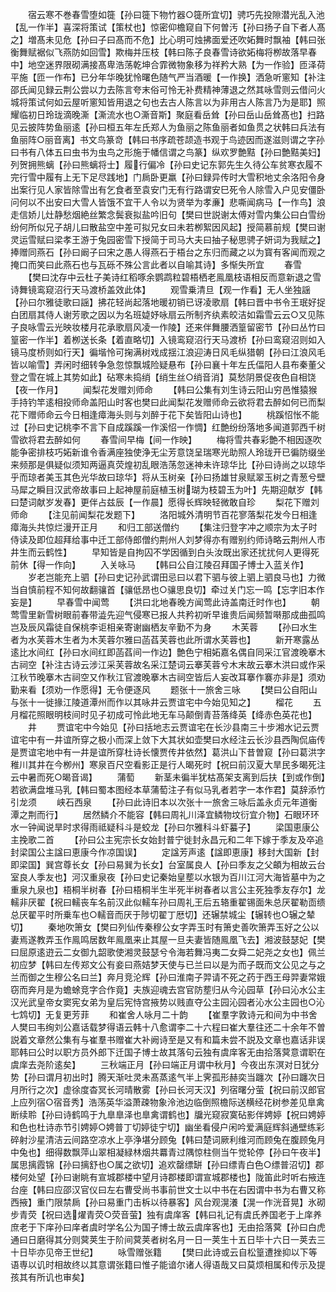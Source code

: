<!-- { "loadSidebar": true } -->
　　宿云寒不巻春雪堕如簁【孙曰簁下物竹器○簁所宜切】骋巧先投隙潜光乱入池【乱一作半】喜深将策试【策杖也】惊密仰檐窥自下何曽汚【孙曰扬子自下者人髙之】増髙未见危【孙曰子曰髙而不危】比心明可烛拂面爱还吹妬舞时飘袖【韩曰张衡舞赋裾似飞燕防如回雪】欺梅并压枝【韩曰陈子良春雪诗欲妬梅将栁故落早春中】地空迷界限砌满接髙卑浩荡乾坤合霏微物象移为祥矜大熟【为一作验】匝泽荷平施【匝一作布】已分年华晚犹怜曙色随气严当酒暖【一作换】洒急听窻知【补注邵氏闻见録云荆公尝以力去陈言夸末俗可怜无补费精神薄退之然其咏雪则云借问火城将策试何如云屋听窻知皆用退之句也去古人陈言以为非用古人陈言乃为是耶】照耀临初日玲珑滴晚澌【澌流水也○澌音斯】聚庭看岳耸【孙曰岳山岳耸髙也】扫路见云披阵势鱼丽逺【孙曰桓五年左氏郑人为鱼丽之陈鱼丽者如鱼贯之状韩曰兵法有鱼丽阵○丽音离】书文鸟篆竒【韩曰书序疏苍颉造书观于鸟迹因而遂滋则谓之字孙曰书有八体五曰虫书为虫鸟之形施于幡信谓之鸟篆】纵欢罗艶黠【孙曰艶黠美妇】列贺拥熊螭【孙曰熊螭将士】履行偏冷【孙曰史记东郭先生久待公车贫寒衣履不完行雪中履有上无下足尽践地】门扄卧更羸【孙曰録异传时大雪积地丈余洛阳令身出案行见人家皆除雪出有乞食者至袁安门无有行路谓安巳死令人除雪入户见安僵卧问何以不出安曰大雪人皆饿不宜干人令以为贤举为孝亷】悲嘶闻病马【一作鸟】浪走信娇儿灶静愁烟絶丝繁念鬓衰拟盐吟旧句【樊曰世説谢太傅对雪内集公曰白雪纷纷何所似兄子胡儿曰散盐空中差可拟兄女曰未若栁絮因风起】授简慕前规【樊曰谢灵运雪赋曰梁孝王游于兔园密雪下授简于司马大夫曰抽子秘思骋子妍词为我赋之】捧赠同燕石【孙曰阚子曰宋之愚人得燕石于梧台之东归而藏之以为寳有客闻而观之掩口而笑曰此燕石也与瓦砾不殊公言此者以自喻其诗】多惭失所宜
　　春雪
　　【樊曰沈存中云杜子美诗红稻啄余鹦鹉粒碧梧栖老鳯凰枝语相反而意新退之雪诗舞镜鸾窥沼行天马渡桥盖效此体】
　　观雪乗清旦【观一作看】无人坐独謡【孙曰尔雅徒歌曰謡】拂花轻尚起落地暖初销已讶凌歌扇【韩曰晋中书令王珉好捉白团扇其侍人谢芳歌之因以为名班媫妤咏扇云所制齐纨素皎洁如霜雪云云○又见陈子良咏雪云光映妆楼月花承歌扇风凌一作陵】还来伴舞腰洒篁留密节【孙曰丛竹曰篁密一作半】着栁送长条【着直略切】入镜鸾窥沼行天马渡桥【孙曰鸾窥沼则如入镜马度桥则如行天】徧堦怜可掬满树戏成揺江浪迎涛日风毛纵猎朝【孙曰江浪风毛皆以喻雪】弄闲时细转争急忽惊飘城险疑悬布【孙曰襄十年左氏偪阳人县布秦董父登之雪在城上其势如此】砧寒未捣绡【绡生丝○绡音消】莫愁阴景促夜色自相饶【夜一作月】
　　闻梨花发赠刘师命
　　【韩曰公集有刘生诗云阳山穷邑惟猿猴手持钓竿逺相投师命盖阳山时客也樊曰此闻梨花发赠师命云欲将君去醉如何已而梨花下赠师命云今日相逢瘴海头则与刘醉于花下矣皆阳山诗也】
　　桃蹊怊怅不能过【孙曰史记桃李不言下自成蹊蹊一作溪怊一作惆】红艶纷纷落地多闻道郭西千树雪欲将君去醉如何
　　春雪间早梅【间一作映】
　　梅将雪共春彩艶不相因逐吹能争密排枝巧妬新谁令香满座独使浄无尘芳意饶呈瑞寒光助照人玲珑开已徧防缀坐来频那是俱疑似须知两逼真荧煌初乱眼浩荡忽迷神未许琼华比【孙曰诗尚之以琼华乎而琼者美玉其色光华故曰琼华】将从玉树亲【孙曰扬雄甘泉赋翠玉树之青葱兮壁马犀之瞬目汉武帝故事曰上起神屋前庭植玉树瑚为枝碧玉为叶】先期迎献岁【韩曰楚词献岁发春】更伴占兹辰【一作晨】愿得长辉映轻微敢自珍
　　梨花下赠刘师命
　　【注见前闻梨花发题下】
　　洛阳城外清明节百花寥落梨花发今日相逢瘴海头共惊烂漫开正月
　　和归工部送僧约
　　【集注归登字冲之顺宗为太子时侍读及即位超拜给事中迁工部侍郎僧约荆州人刘梦得亦有赠别约师诗略云荆州人市井生而云鹤性】
　　早知皆是自拘囚不学因循到白头汝既出家还扰扰何人更得死前休【得一作向】
　　入关咏马
　　【韩曰公自江陵召拜国子博士入蓝关作】
　　岁老岂能充上驷【孙曰史记孙武谓田忌曰以君下驷与彼上驷上驷良马也】力微当自慎前程不知何故翻骧首【骧低昂也○骧思良切】牵过关门忘一鸣【忘字旧本作妄是】
　　早春雪中闻莺
　　【洪曰北地春晚方闻莺此诗盖南迁时作也】
　　朝莺雪里新雪树眼前春带澁先迎气侵寒已报人共矜初听早谁贵后闻频暂啭那成曲孤鸣岂及辰风霜徒自保桃李讵相亲寄谢幽栖友辛勤不为身
　　木芙蓉
　　【孙曰水生者为水芙蓉木生者为木芙蓉尔雅曰菡萏芙蓉也此所谓水芙蓉也】
　　新开寒露丛逺比水间红【孙曰水间红即菡萏间一作边】艶色宁相妬嘉名偶自同采江官渡晚搴木古祠空【补注古诗云涉江采芙蓉故名采江楚词云搴芙蓉兮木末故云搴木洪曰或作采江秋节晚搴木古祠空又作秋江官渡晚搴木古祠空皆后人妄改耳搴作褰亦非是】须劝勤来看【须劝一作愿得】无令便逐风
　　题张十一旅舍三咏
　　【樊曰公自阳山与张十一徙掾江陵道潭州而作以其咏井云贾谊宅中今始见知之】
　　榴花
　　五月榴花照眼明枝间时见子初成可怜此地无车马颠倒青苔落绛英【绛赤色英花也】
　　井
　　贾谊宅中今始见【孙曰括地志云贾谊宅在长沙县南三十步湘水记云贾谊宅中有一井谊所穿之极小而深上敛下大其状如壶樊曰水经注云长沙县西陶侃庙传是贾谊宅地中有一井是谊所穿杜诗长懐贾传井依然】葛洪山下昔曽窥【孙曰葛洪字稚川其井在今栁州】寒泉百尺空看影正是行人暍死时【祝曰前汉夏大旱民多暍死注云中暑而死○暍音谒】
　　蒲萄
　　新茎未徧半犹枯髙架支离到后扶【到或作倒】若欲满盘堆马乳【韩曰蜀本图经本草蒲萄注子有似马乳者若字一本作君】莫辞添竹引龙须
　　峡石西泉
　　【孙曰此诗旧本以次张十一旅舍三咏后盖永贞元年道衡潭之荆而行】
　　居然鳞介不能容【韩曰周礼川泽宜鳞物坟衍宜介物】石眼环环水一钟闻说旱时求得雨祗疑科斗是蛟龙【孙曰尔雅科斗虾蟇子】
　　梁国恵康公主挽歌二首
　　【孙曰公主宪宗长女始封普宁徙封永昌元和二年下嫁于季友及卒追封梁国公主諡曰恵康今作凉国误】
　　定諡芳声逺【諡即恵康】移封大国新【封即梁国】巽宫尊长女【孙曰易巽为长女】台室属良人【孙曰季友之父頔为相故云台室良人季友也】河汉重泉夜【孙曰史记秦始皇塟以水银为百川江河大海皆墓中为之重泉九泉也】梧桐半树春【孙曰梧桐半生半死半树春者以言公主死独季友存尔】龙轜非厌翟【祝曰轜丧车名前汉此似轜车孙曰周礼王后五辂重翟锡面朱总厌翟勒靣缋总厌翟平时所乗车也○轜音而厌于陟切翟丁厯切】还辗禁城尘【辗转也○辗之辇切】
　　秦地吹箫女【樊曰列仙传秦穆公女字弄玉时有箫史善吹箫弄玉好之公以妻焉遂教弄玉作鳯鸣居数年鳯凰来止其屋一旦夫妻皆随鳯凰飞去】湘波鼓瑟妃【樊曰屈原逺逰云二女御九韶歌使湘灵鼓瑟兮令海若舞冯夷二女舜二妃尧之女也】佩兰初应梦【韩曰左传郑文公有妾曰燕姞梦天使与已兰曰以是为而子既而文公见之与之兰而御之生穆公名曰兰】奔月竞沦辉【孙曰淮南子羿请不死之药于西王母羿妻常娥窃而奔月是为蟾蜍竞字合作竟】夫族迎魂去宫官防塟归从今沁园草【孙曰沁水公主汉光武皇帝女窦宪女弟为皇后宪恃宫掖势以贱直夺公主园沁园者沁水公主园也○沁七鸩切】无复更芳菲
　　和崔舍人咏月二十韵
　　【崔羣字敦诗元和间为中书舍人樊曰韦绚刘公嘉话载梦得语云韩十八愈谓李二十六程曰崔大羣往还二十余年不曽説着文章然公集有与崔羣书赠崔大补阙诗至是又有和篇未尝不説及文章也嘉话非误耶韩曰公时以职方员外郎下迁国子博士故其落句云独有虞庠客无由拾落蓂意谓职在虞庠去尧阶逺矣】
　　三秋端正月【孙曰端正月谓中秋月】今夜出东溟对日犹分势【孙曰谓月初出时】腾天渐吐灵未髙蒸逺气半上霁孤形赫奕当躔次【孙曰躔次日月所行之次】虚徐度杳冥长河晴散雾【孙曰长河天汉】列宿曙分萤【祝曰前汉郎官上应列宿○宿音秀】浩荡英华溢萧疎物象泠池边临倒照檐际送横经花树参差见臯禽断续聆【孙曰诗鹤鸣于九臯臯泽也臯禽谓鹤也】牖光窥寂寞砧影伴娉婷【祝曰娉婷和色也杜诗赤节引娉婷○娉普丁切婷徒宁切】幽坐看侵户闲吟爱满庭辉斜通壁练彩碎射沙星清洁云间路空凉水上亭浄堪分顾兔【韩曰楚词厥利维河而顾兔在腹顾兔月中兔也】细得数飘萍山翠相凝緑林烟共羃青过隅惊柱侧当午觉轮停【孙曰午夜半】属思摛霞锦【孙曰摛舒也○属之欲切】追欢罄缥缾【孙曰缥青白色○缥普沼切】郡楼何处望【孙曰谢眺有宣城郡楼中望月诗郡楼即谓宣城郡楼也】陇笛此时听右掖连台座【韩曰应邵汉官仪曰左右曹受尚书事前世文士以中书在右因谓中书为右曹又称西掖】重门限禁扄【孙曰易重门击柝以待暴客】风台观滉瀁【滉一作洸音晃】氷砌步青荧【祝曰选燿青荧○荧音萤】独有虞庠客【韩曰礼记有虞氏养国老于上庠养庶老于下庠孙曰庠者虞时学名公为国子博士故云虞庠客也】无由拾落蓂【孙曰白虎通曰日磨得其分则蓂荚生于阶间蓂荚者树名月一日一荚生十五日毕十六日一荚去三十日毕亦见帝王世纪】
　　咏雪赠张籍
　　【樊曰此诗或云自松篁遭挫抑以下等语専以讥时相故终以其意谓张籍曰惟子能谙尔诸人得语哉又曰莫烦相属和传示及提孩其有所讥也审矣】
